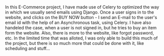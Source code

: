 In this E-Commerce project, I have made use of Celery to optimized the way in which we usually send emails using Django. Once a user signs in to the website, and clicks on the BUY NOW button -
I send an E-mail to the user's email id with the help of an Asynchronous task, using Celery. I have also handeled the case, when a user is not signed in, but he tries to buy an item form the website.
Also, there is more to the website, like forgot password, etc.
In the limited time that was alloted, I was only able to build this much of the project, but there is so much more that could be done with it, like scheduling and stuff...
